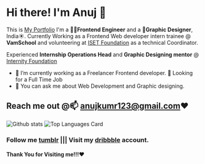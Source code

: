 # Hi there! I'm Anuj 👋
This is [My Portfolio](https://anujkumar.gtsb.io/)
I'm a 🧑‍💻**Frontend Engineer** and a 🎨**Graphic Designer**, India☀️. 
Currently Working as a Frontend Web developer intern trainee @ **VamSchool** and volunteering at [ISET Foundation](https://isetf.org) as a technical Coordinator.

Experienced **Internship Operations Head** and **Graphic Designing mentor** @ [Internity Foundation](https://internity.in) 

- 🔭 I’m currently working as a Freelancer Frontend developer. 👯 Looking for a Full Time Job
- 💬 You can ask me about Web Development and Graphic designing. 

## Reach me out @📫 **anujkumr123@gmail.com**❤️

![Github stats](https://github-readme-stats.vercel.app/api?username=43215-Anuj&theme=algolia&show_icons=true&count_private=true)
![Top Languages Card](https://github-readme-stats.vercel.app/api/top-langs/?username=43215-Anuj&layout=compact&hide=c)

### Follow me **[tumblr](https://ajkkumr.tumblr.com/)** |||  Visit my **[dribbble](https://dribbble.com/Anujkumar)** account.

#### Thank You for Visiting me!!!❤️
